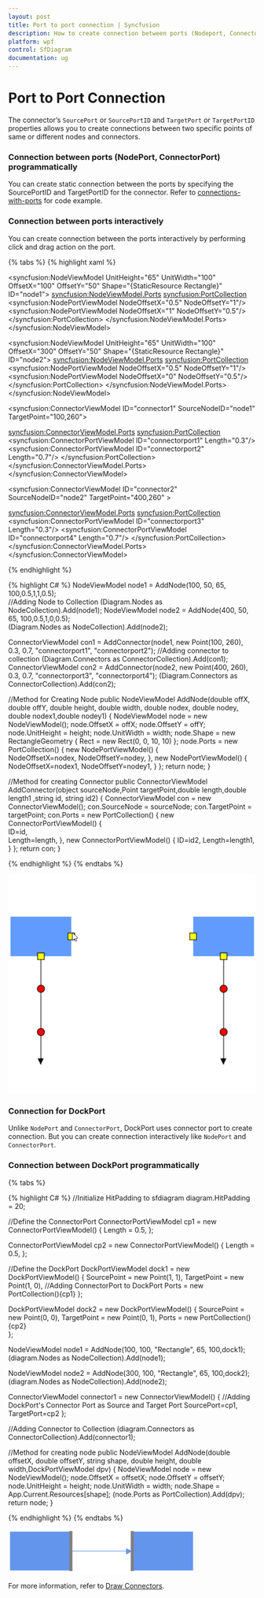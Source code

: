 ```yaml
---
layout: post
title: Port to port connection | Syncfusion
description: How to create connection between ports (Nodeport, Connectorport, Dockport) interactively as well as programmatically ?
platform: wpf
control: SfDiagram
documentation: ug
---
```


# Port to Port Connection

The connector’s `SourcePort` or `SourcePortID` and `TargetPort` or `TargetPortID` properties allows you to create connections between two specific points of same or different nodes and connectors.

### Connection between ports (NodePort, ConnectorPort) programmatically

You can create static connection between the ports by specifying the SourcePortID and TargetPortID for the connector. Refer to [connections-with-ports](https://help.syncfusion.com/wpf/diagram/connector/defineconnector#connections-with-ports) for code example.

### Connection between ports interactively

You can create connection between the ports interactively by performing click and drag action on the port.

{% tabs %}
{% highlight xaml %}

<!--Initialize the Node-->
<syncfusion:NodeViewModel UnitHeight="65" UnitWidth="100" 
                          OffsetX="100" OffsetY="50" 
                          Shape="{StaticResource Rectangle}" 
                          ID="node1">
  <syncfusion:NodeViewModel.Ports>
    <syncfusion:PortCollection>
      <syncfusion:NodePortViewModel NodeOffsetX="0.5" NodeOffsetY="1"/>
      <syncfusion:NodePortViewModel NodeOffsetX="1" NodeOffsetY="0.5"/>
    </syncfusion:PortCollection>
  </syncfusion:NodeViewModel.Ports>
</syncfusion:NodeViewModel>

<!--Initialize the Node-->
<syncfusion:NodeViewModel UnitHeight="65" UnitWidth="100" 
                          OffsetX="300" OffsetY="50" 
                          Shape="{StaticResource Rectangle}" 
                          ID="node2">
  <syncfusion:NodeViewModel.Ports>
    <syncfusion:PortCollection>
      <syncfusion:NodePortViewModel NodeOffsetX="0.5" NodeOffsetY="1"/>
      <syncfusion:NodePortViewModel NodeOffsetX="0" NodeOffsetY="0.5"/>
    </syncfusion:PortCollection>
  </syncfusion:NodeViewModel.Ports>
</syncfusion:NodeViewModel>
 
<!--Initialize the Connector-->
<syncfusion:ConnectorViewModel ID="connector1" 
                               SourceNodeID="node1" 
                               TargetPoint="100,260">
  <!--Initialize the Port-->
  <syncfusion:ConnectorViewModel.Ports>
    <syncfusion:PortCollection>
      <syncfusion:ConnectorPortViewModel ID="connectorport1" Length="0.3"/>
      <syncfusion:ConnectorPortViewModel ID="connectorport2" Length="0.7"/>
    </syncfusion:PortCollection>
  </syncfusion:ConnectorViewModel.Ports>
</syncfusion:ConnectorViewModel>

<syncfusion:ConnectorViewModel ID="connector2" SourceNodeID="node2" TargetPoint="400,260" >
  <!--Initialize the Port-->
  <syncfusion:ConnectorViewModel.Ports>
    <syncfusion:PortCollection>
      <syncfusion:ConnectorPortViewModel ID="connectorport3" Length="0.3"/>
      <syncfusion:ConnectorPortViewModel ID="connectorport4" Length="0.7"/>
    </syncfusion:PortCollection>
  </syncfusion:ConnectorViewModel.Ports>
</syncfusion:ConnectorViewModel>

{% endhighlight %}

{% highlight C# %}
NodeViewModel node1 = AddNode(100, 50, 65, 100,0.5,1,1,0.5);                       
//Adding Node to Collection
(Diagram.Nodes as NodeCollection).Add(node1);
NodeViewModel node2 = AddNode(400, 50, 65, 100,0.5,1,0,0.5);            
(Diagram.Nodes as NodeCollection).Add(node2);

ConnectorViewModel con1 = AddConnector(node1, new Point(100, 260), 0.3, 0.7, "connectorport1", "connectorport2");
//Adding connector to collection
(Diagram.Connectors as ConnectorCollection).Add(con1);
ConnectorViewModel con2 = AddConnector(node2, new Point(400, 260), 0.3, 0.7, "connectorport3", "connectorport4");
(Diagram.Connectors as ConnectorCollection).Add(con2);
    
//Method for Creating Node
public NodeViewModel AddNode(double offX, double offY, double height, double width, double nodex, double nodey, double nodex1,double nodey1)
{
  NodeViewModel node = new NodeViewModel();
  node.OffsetX = offX;
  node.OffsetY = offY;
  node.UnitHeight = height;
  node.UnitWidth = width;
  node.Shape = new RectangleGeometry { Rect = new Rect(0, 0, 10, 10) };
  node.Ports = new PortCollection()
  {
    new NodePortViewModel()
    {                 
      NodeOffsetX=nodex,
      NodeOffsetY=nodey,
    },
    new NodePortViewModel()
    {                 
      NodeOffsetX=nodex1,
      NodeOffsetY=nodey1,
    }
  };
  return node;
}

//Method for creating Connector
public ConnectorViewModel AddConnector(object sourceNode,Point targetPoint,double length,double length1 ,string id, string id2)
{
  ConnectorViewModel con = new ConnectorViewModel();
  con.SourceNode = sourceNode;
  con.TargetPoint = targetPoint;
  con.Ports = new PortCollection()
  {
    new ConnectorPortViewModel()
    {  
      ID=id,            
      Length=length,
    },
    new ConnectorPortViewModel()
    {
      ID=id2,
      Length=length1,
    }
  };
  return con;
}

{% endhighlight %}
{% endtabs %}

![Connecting connector port](Port_images/Connector_interactively.gif)

### Connection for DockPort

Unlike `NodePort` and `ConnectorPort`, DockPort uses connector port to create connection. But you can create connection interactively like `NodePort` and `ConnectorPort`. 

### Connection between DockPort programmatically

{% tabs %}

{% highlight C# %}
//Initialize HitPadding to sfdiagram
diagram.HitPadding = 20;

//Define the ConnectorPort
ConnectorPortViewModel cp1 = new ConnectorPortViewModel()
{
  Length = 0.5,
};

ConnectorPortViewModel cp2 = new ConnectorPortViewModel()
{
  Length = 0.5,
};

//Define the DockPort
DockPortViewModel dock1 = new DockPortViewModel()
{
  SourcePoint = new Point(1, 1),
  TargetPoint = new Point(1, 0),
  //Adding ConnectorPort to DockPort
  Ports = new PortCollection(){cp1} 
};

DockPortViewModel dock2 = new DockPortViewModel()
{
  SourcePoint = new Point(0, 0),
  TargetPoint = new Point(0, 1),
  Ports = new PortCollection(){cp2}  
};

NodeViewModel node1 = AddNode(100, 100, "Rectangle", 65, 100,dock1);
(diagram.Nodes as NodeCollection).Add(node1);

NodeViewModel node2 = AddNode(300, 100, "Rectangle", 65, 100,dock2);
(diagram.Nodes as NodeCollection).Add(node2);

ConnectorViewModel connector1 = new ConnectorViewModel()
{
  //Adding DockPort's Connector Port as Source and Target Port
  SourcePort=cp1,
  TargetPort=cp2
};

//Adding Connector to Collection
(diagram.Connectors as ConnectorCollection).Add(connector1); 

//Method for creating node
public NodeViewModel AddNode(double offsetX, double offsetY, string shape, double height, double width,DockPortViewModel dpv)
{
  NodeViewModel node = new NodeViewModel();
  node.OffsetX = offsetX;
  node.OffsetY = offsetY;
  node.UnitHeight = height;
  node.UnitWidth = width;
  node.Shape = App.Current.Resources[shape];
  (node.Ports as PortCollection).Add(dpv);
  return node;
}

{% endhighlight %}
{% endtabs %}

![Connecting dock port](Port_images/DockPort.png)

For more information, refer to [Draw Connectors](https://help.syncfusion.com/wpf/sfdiagram/tools#connectors).
